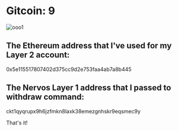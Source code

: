 # Gitcoin: 9

![ooo1](https://user-images.githubusercontent.com/89538091/130834561-6c0493b7-24cb-4aad-b26f-2643f176f0c9.png)

## The Ethereum address that I've used for my Layer 2 account:
0x5e115517807402d375cc9d2e753faa4ab7a8b445

## The Nervos Layer 1 address that I passed to withdraw command:
ckt1qyqrupx9h6jzfmkn8laxk38emezgnhskr9eqsmec9y

That's it!
